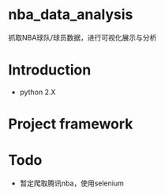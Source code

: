 # nba_data_analysis
抓取NBA球队/球员数据，进行可视化展示与分析

# Introduction
- python 2.X

# Project framework

# Todo
- 暂定爬取腾讯nba，使用selenium
